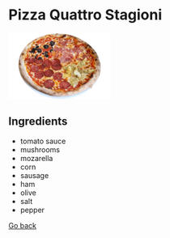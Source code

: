# Pizza Quattro Stagioni

<img src="../images/pizza-quattro-stagioni.png" width="40%" height="40%" />

## Ingredients
- tomato sauce
- mushrooms
- mozarella
- corn
- sausage
- ham
- olive
- salt
- pepper

[Go back](../menu.md)